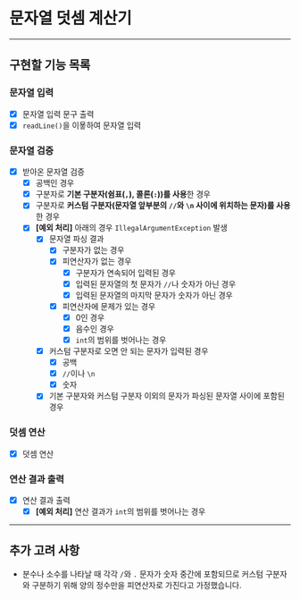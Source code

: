# 문자열 덧셈 계산기

---

## 구현할 기능 목록

### 문자열 입력

- [X] 문자열 입력 문구 출력
- [X] `readLine()`을 이욯하여 문자열 입력

### 문자열 검증

- [X] 받아온 문자열 검증
    - [X] 공백인 경우
    - [X] 구분자로 **기본 구분자(쉼표(`,`), 콜론(`:`))를 사용**한 경우
    - [X] 구분자로 **커스텀 구분자(문자열 앞부분의 `//`와 `\n` 사이에 위치하는 문자)를 사용**한 경우
    - [X] **[예외 처리]** 아래의 경우 `IllegalArgumentException` 발생
        - [X] 문자열 파싱 결과
            - [X] 구분자가 없는 경우
            - [X] 피연산자가 없는 경우
                - [X] 구분자가 연속되어 입력된 경우
                - [X] 입력된 문자열의 첫 문자가 `//`나 숫자가 아닌 경우
                - [X] 입력된 문자열의 마지막 문자가 숫자가 아닌 경우
            - [X] 피연산자에 문제가 있는 경우
                - [X] 0인 경우
                - [X] 음수인 경우
                - [X] `int`의 범위를 벗어나는 경우
        - [X] 커스텀 구분자로 오면 안 되는 문자가 입력된 경우
            - [X] 공백
            - [X] `//`이나 `\n`
            - [X] 숫자
        - [X] 기본 구분자와 커스텀 구분자 이외의 문자가 파싱된 문자열 사이에 포함된 경우

### 덧셈 연산

- [X] 덧셈 연산

### 연산 결과 출력

- [X] 연산 결과 출력
    - [X] **[예외 처리]** 연산 결과가 `int`의 범위를 벗어나는 경우

---

## 추가 고려 사항

- 분수나 소수를 나타날 때 각각 `/`와 `.` 문자가 숫자 중간에 포함되므로 커스텀 구분자와 구분하기 위해 양의 정수만을 피연산자로 가진다고 가정했습니다.
